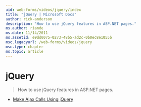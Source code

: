 ```yaml
---
uid: web-forms/videos/jquery/index
title: "jQuery | Microsoft Docs"
author: rick-anderson
description: "How to use jQuery features in ASP.NET pages."
ms.author: riande
ms.date: 11/14/2011
ms.assetid: e9dd0075-0273-48b5-ad2c-0b0ec8e1055b
msc.legacyurl: /web-forms/videos/jquery
msc.type: chapter
ms.topic: article
---
```

# jQuery

> How to use jQuery features in ASP.NET pages.

- [Make Ajax Calls Using jQuery](how-do-i-make-ajax-calls-using-jquery.md)
